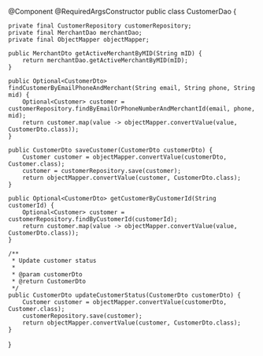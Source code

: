 @Component
@RequiredArgsConstructor
public class CustomerDao {

    private final CustomerRepository customerRepository;
    private final MerchantDao merchantDao;
    private final ObjectMapper objectMapper;

    public MerchantDto getActiveMerchantByMID(String mID) {
        return merchantDao.getActiveMerchantByMID(mID);
    }

    public Optional<CustomerDto> findCustomerByEmailPhoneAndMerchant(String email, String phone, String mid) {
        Optional<Customer> customer = customerRepository.findByEmailOrPhoneNumberAndMerchantId(email, phone, mid);
        return customer.map(value -> objectMapper.convertValue(value, CustomerDto.class));
    }

    public CustomerDto saveCustomer(CustomerDto customerDto) {
        Customer customer = objectMapper.convertValue(customerDto, Customer.class);
        customer = customerRepository.save(customer);
        return objectMapper.convertValue(customer, CustomerDto.class);
    }

    public Optional<CustomerDto> getCustomerByCustomerId(String customerId) {
        Optional<Customer> customer = customerRepository.findByCustomerId(customerId);
        return customer.map(value -> objectMapper.convertValue(value, CustomerDto.class));
    }

    /**
     * Update customer status
     *
     * @param customerDto
     * @return CustomerDto
     */
    public CustomerDto updateCustomerStatus(CustomerDto customerDto) {
        Customer customer = objectMapper.convertValue(customerDto, Customer.class);
        customerRepository.save(customer);
        return objectMapper.convertValue(customer, CustomerDto.class);
    }
}
